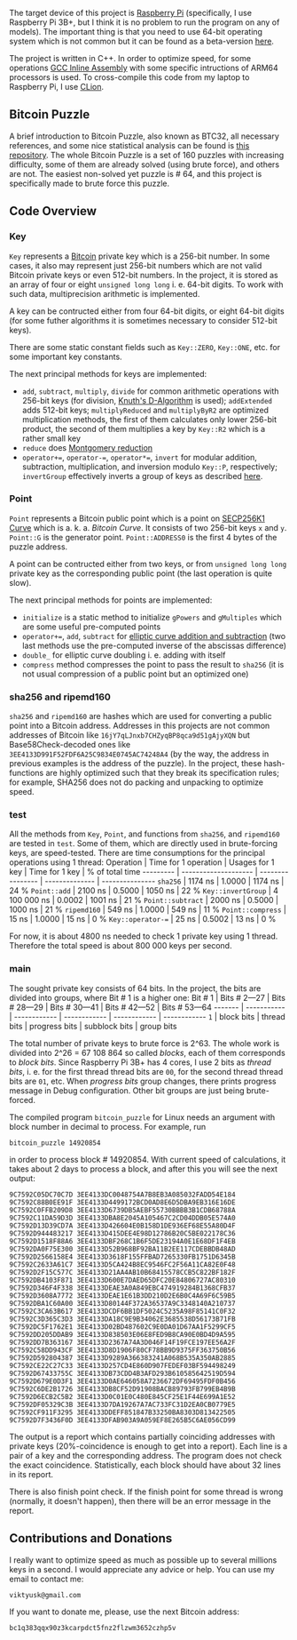 The target device of this project is [Raspberry Pi](https://www.raspberrypi.org/) (specifically, I use Raspberry Pi 3B+, but I think it is no problem to run the program on any of models). The important thing is that you need to use 64-bit operating system which is not common but it can be found as a beta-version [here](https://downloads.raspberrypi.org/raspios_lite_arm64/images/).

The project is written in C++. In order to optimize speed, for some operations [GCC Inline Assembly](https://gcc.gnu.org/onlinedocs/gcc/Extended-Asm.html) with some specific intructions of ARM64 processors is used. To cross-compile this code from my laptop to Raspberry Pi, I use [CLion](https://www.jetbrains.com/clion/).

## Bitcoin Puzzle

A brief introduction to Bitcoin Puzzle, also known as BTC32, all necessary references, and some nice statistical analysis can be found is [this repository](https://github.com/HomelessPhD/BTC32). The whole Bitcoin Puzzle is a set of 160 puzzles with increasing difficulty, some of them are already solved (using brute force), and others are not. The easiest non-solved yet puzzle is # 64, and this project is specifically made to brute force this puzzle.

## Code Overview

### Key

`Key` represents a [Bitcoin](https://bitcoin.org/) private key which is a 256-bit number. In some cases, it also may represent just 256-bit numbers which are not valid Bitcoin private keys or even 512-bit numbers. In the project, it is stored as an array of four or eight `unsigned long long` i. e. 64-bit digits. To work with such data, multiprecision arithmetic is implemented.

A key can be contructed either from four 64-bit digits, or eight 64-bit digits (for some futher algorithms it is sometimes necessary to consider 512-bit keys).

There are some static constant fields such as `Key::ZERO`, `Key::ONE`, etc. for some important key constants.

The next principal methods for keys are implemented:
* `add`, `subtract`, `multiply`, `divide` for common arithmetic operations with 256-bit keys (for division, [Knuth's D-Algorithm](https://skanthak.homepage.t-online.de/division.html) is used); `addExtended` adds 512-bit keys; `multiplyReduced` and `multiplyByR2` are optimized multiplication methods, the first of them calculates only lower 256-bit product, the second of them multiplies a key by `Key::R2` which is a rather small key
* `reduce` does [Montgomery reduction](https://en.wikipedia.org/wiki/Montgomery_modular_multiplication#The_REDC_algorithm)
* `operator+=`, `operator-=`, `operator*=`, `invert` for modular addition, subtraction, multiplication, and inversion modulo `Key::P`, respectively; `invertGroup` effectively inverts a group of keys as described [here](https://en.wikipedia.org/wiki/Modular_multiplicative_inverse#Multiple_inverses).

### Point

`Point` represents a Bitcoin public point which is a point on [SECP256K1 Curve](https://en.bitcoin.it/wiki/Secp256k1) which is a. k. a. *Bitcoin Curve*. It consists of two 256-bit keys `x` and `y`. `Point::G` is the generator point. `Point::ADDRESS0` is the first 4 bytes of the puzzle address.

A point can be contructed either from two keys, or from `unsigned long long` private key as the corresponding public point (the last operation is quite slow).

The next principal methods for points are implemented:
* `initialize` is a static method to initialize `gPowers` and `gMultiples` which are some useful pre-computed points
* `operator+=`, `add`, `subtract` for [elliptic curve addition and subtraction](https://en.wikipedia.org/wiki/Elliptic_curve#The_group_law) (two last methods use the pre-computed inverse of the abscissas difference)
* `double_` for elliptic curve doubling i. e. adding with itself
* `compress` method compresses the point to pass the result to `sha256` (it is not usual compression of a public point but an optimized one)

### sha256 and ripemd160

`sha256` and `ripemd160` are hashes which are used for converting a public point into a Bitcoin address. Addresses in this projects are not common addresses of Bitcoin like `16jY7qLJnxb7CHZyqBP8qca9d51gAjyXQN` but Base58Check-decoded ones like `3EE4133D991F52FDF6A25C9834E0745AC74248A4` (by the way, the address in previous examples is the address of the puzzle). In the project, these hash-functions are highly optimized such that they break its specification rules; for example, SHA256 does not do packing and unpacking to optimize speed.

### test

All the methods from `Key`, `Point`, and functions from `sha256`, and `ripemd160` are tested in `test`. Some of them, which are directly used in brute-forcing keys, are speed-tested. There are time consumptions for the principal operations using 1 thread:
Operation | Time for 1 operation | Usages for 1 key | Time for 1 key | % of total time
--------- | -------------------- | ---------------- | -------------- | ---------------
`sha256` | 1174 ns | 1.0000 | 1174 ns | 24 %
`Point::add` | 2100 ns | 0.5000 | 1050 ns | 22 %
`Key::invertGroup` | 4 100 000 ns | 0.0002 | 1001 ns | 21 %
`Point::subtract` | 2000 ns | 0.5000 | 1000 ns | 21 %
`ripemd160` | 549 ns | 1.0000 | 549 ns | 11 %
`Point::compress` | 15 ns | 1.0000 | 15 ns | 0 %
`Key::operator-=` | 25 ns | 0.5002 | 13 ns | 0 %

For now, it is about 4800 ns needed to check 1 private key using 1 thread. Therefore the total speed is about 800 000 keys per second.

### main

The sought private key consists of 64 bits. In the project, the bits are divided into groups, where Bit # 1 is a higher one:
Bit # 1 | Bits # 2—27 | Bits # 28—29 | Bits # 30—41 | Bits # 42—52 | Bits # 53—64
------- | ----------- | ------------ | ------------ | ------------ | ------------
`1` | block bits | thread bits | progress bits | subblock bits | group bits

The total number of private keys to brute force is 2^63. The whole work is divided into 2^26 = 67 108 864 so called *blocks*, each of them corresponds to *block bits*. Since Raspberry Pi 3B+ has 4 cores, I use 2 bits as *thread bits*, i. e. for the first thread thread bits are `00`, for the second thread thread bits are `01`, etc. When *progress bits* group changes, there prints progress message in Debug configuration. Other bit groups are just being brute-forced.

The compiled program `bitcoin_puzzle` for Linux needs an argument with block number in decimal to process. For example, run
```
bitcoin_puzzle 14920854
```

in order to process block # 14920854. With current speed of calculations, it takes about 2 days to process a block, and after this you will see the next output:

```
9C7592C05DC70C7D 3EE4133DC0048754A7B8EB3A085032FADD54E184
9C7592C88B0EE91F 3EE4133D4499172BCD0AD8E6D5DBA9EB316E16DE
9C7592C0FFB209D8 3EE4133D6739DB5AEBF55730BBBB3B1CDB68788A
9C7592C11DA59D3D 3EE4133DBA8E2045A105467C2CD04DDB05E574A0
9C7592D13D39CD7A 3EE4133D426604E0B158D1DE936EF68E55A80D4F
9C7592D944483217 3EE4133D415DEE4E98D12786B20C5BE022178C36
9C7592D1518F88A6 3EE4133DBF268C1B6F5DE23194A0E1E68DF1F4EB
9C7592DA0F75E300 3EE4133D52B968BF92BA11B2EE117CDEBBDB48AD
9C7592D2566158E4 3EE4133D3618F155FFBAD7265330FB1751D6345B
9C7592C2633A61C7 3EE4133D5CA424B8EC9546FC2F56A11CA82E0F48
9C7592D2F15C577C 3EE4133D21AA4AB10B68415578CCB5C822BF182F
9C7592DB4103F871 3EE4133D600E7DAED65DFC20E84806727AC80310
9C7592D346F4F338 3EE4133DEAE3A0A849EBC474919284B1368CFB37
9C7592D3608A7772 3EE4133DEAE1E61B3DD210D2E6B0C4A69F6C59B5
9C7592DBA1C60A00 3EE4133D80144F372A36537A9C3348140A210737
9C7592C3CA63B617 3EE4133DCDF6BB1DF5024C5235A98F85141C0F32
9C7592C3D365C3D3 3EE4133DA18C9E9B34062E3685538D56173B71FB
9C7592DC5F1762E1 3EE4133D02BD487602C9E0DA01D67AA1F5299CF5
9C7592DD205DDAB9 3EE4133D838503E06E8FED9B8CA90E0BD4D9A595
9C7592DD7B363167 3EE4133D2367A74A3D046F14F19FCE197EE56A2F
9C7592C58DD943CF 3EE4133D8D1906F80CF78BB9D9375FF363750B56
9C7592D592804387 3EE4133D9289A366383241A068B535A350AB2885
9C7592CE22C27C33 3EE4133D257CD4E860D907FEDEF03BF594498249
9C7592D67433755C 3EE4133DB73CDD4B3AFD293B610585642519D594
9C7592D679E0D3F1 3EE4133D0AE646058A7236672DF69495FDF0B456
9C7592C6DE2B1726 3EE4133DB8CF52D91908BACB89793FB799EB4B9B
9C7592D6ECB2C5B2 3EE4133D0C01E0C480E845CF25E1F44E699A1E52
9C7592DF05329C3B 3EE4133D7DA19267A7AC733FC31D2EA0CB0779E5
9C7592CF911F3295 3EE4133DDEFF851847B33250BA8303D813422505
9C7592D7F3436F0D 3EE4133DFAB903A9A059EF8E265B5C6AE056CD99
```

The output is a report which contains partially coinciding addresses with private keys (20%-coincidence is enough to get into a report). Each line is a pair of a key and the corresponding address. The program does not check the exact coincidence. Statistically, each block should have about 32 lines in its report.

There is also finish point check. If the finish point for some thread is wrong (normally, it doesn't happen), then there will be an error message in the report.

## Contributions and Donations

I really want to optimize speed as much as possible up to several millions keys in a second. I would appreciate any advice or help. You can use my email to contact me:
```
viktyusk@gmail.com
```

If you want to donate me, please, use the next Bitcoin address:
```
bc1q383qqx90z3kcarpdct5fnz2flzwm3652czhp5v
```
